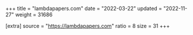 +++
title = "lambdapapers.com"
date = "2022-03-22"
updated = "2022-11-27"
weight = 31686

[extra]
source = "https://lambdapapers.com"
ratio = 8
size = 31
+++
